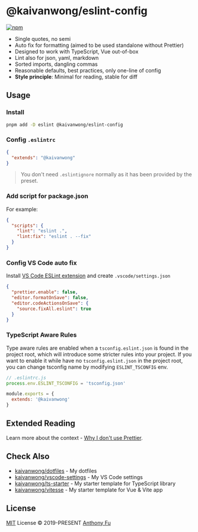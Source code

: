 # @kaivanwong/eslint-config

[![npm](https://img.shields.io/npm/v/@kaivanwong/eslint-config?color=a1b858&label=)](https://npmjs.com/package/@kaivanwong/eslint-config)

- Single quotes, no semi
- Auto fix for formatting (aimed to be used standalone without Prettier)
- Designed to work with TypeScript, Vue out-of-box
- Lint also for json, yaml, markdown
- Sorted imports, dangling commas
- Reasonable defaults, best practices, only one-line of config
- **Style principle**: Minimal for reading, stable for diff

## Usage

### Install

```bash
pnpm add -D eslint @kaivanwong/eslint-config
```

### Config `.eslintrc`

```json
{
  "extends": "@kaivanwong"
}
```

> You don't need `.eslintignore` normally as it has been provided by the preset.

### Add script for package.json

For example:

```json
{
  "scripts": {
    "lint": "eslint .",
    "lint:fix": "eslint . --fix"
  }
}
```

### Config VS Code auto fix

Install [VS Code ESLint extension](https://marketplace.visualstudio.com/items?itemName=dbaeumer.vscode-eslint) and create `.vscode/settings.json`

```json
{
  "prettier.enable": false,
  "editor.formatOnSave": false,
  "editor.codeActionsOnSave": {
    "source.fixAll.eslint": true
  }
}
```

### TypeScript Aware Rules

Type aware rules are enabled when a `tsconfig.eslint.json` is found in the project root, which will introduce some stricter rules into your project. If you want to enable it while have no `tsconfig.eslint.json` in the project root, you can change tsconfig name by modifying `ESLINT_TSCONFIG` env. 

```js
// .eslintrc.js
process.env.ESLINT_TSCONFIG = 'tsconfig.json'

module.exports = {
  extends: '@kaivanwong'
}
```

## Extended Reading

Learn more about the context - [Why I don't use Prettier](https://kaivanwong.me/posts/why-not-prettier).

## Check Also

- [kaivanwong/dotfiles](https://github.com/kaivanwong/dotfiles) - My dotfiles
- [kaivanwong/vscode-settings](https://github.com/kaivanwong/vscode-settings) - My VS Code settings
- [kaivanwong/ts-starter](https://github.com/kaivanwong/ts-starter) - My starter template for TypeScript library
- [kaivanwong/vitesse](https://github.com/kaivanwong/vitesse) - My starter template for Vue & Vite app

## License

[MIT](./LICENSE) License &copy; 2019-PRESENT [Anthony Fu](https://github.com/kaivanwong)
